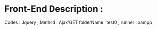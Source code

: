 # Front-End Description : 

Codes : Jquery , Method : Ajax'GET 
folderName : test0 , runner : xampp
